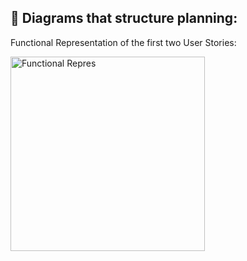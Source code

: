 ## 🚴 **Diagrams that structure planning:**

Functional Representation of the first two User Stories:

<img width="311" alt="Functional Repres" src="https://user-images.githubusercontent.com/65411964/117841660-22d16c80-b275-11eb-9755-8fdd85997b72.png">